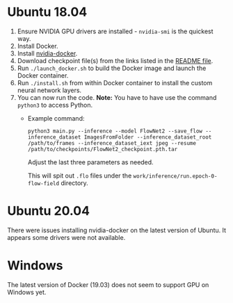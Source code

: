 # Ubuntu 18.04
1.  Ensure NVIDIA GPU drivers are installed - `nvidia-smi` is the quickest way.
2.  Install Docker.
3.  Install [nvidia-docker](https://github.com/NVIDIA/nvidia-docker).
4.  Download checkpoint file(s) from the links listed in the [README file](README.md).
5.  Run `./launch_docker.sh` to build the Docker image and launch the Docker container.
6.  Run `./install.sh` from within Docker container to install the custom neural network layers.
7.  You can now run the code. 
    **Note:** You have to have use the command `python3` to access Python.
    -   Example command:
        ```shell script
        python3 main.py --inference --model FlowNet2 --save_flow --inference_dataset ImagesFromFolder --inference_dataset_root /path/to/frames --inference_dataset_iext jpeg --resume /path/to/checkpoints/FlowNet2_checkpoint.pth.tar 
        ``` 
        Adjust the last three parameters as needed.
        
        This will spit out `.flo` files under the `work/inference/run.epoch-0-flow-field` directory.

# Ubuntu 20.04
There were issues installing nvidia-docker on the latest version of Ubuntu. 
It appears some drivers were not available.

# Windows
The latest version of Docker (19.03) does not seem to support GPU on Windows yet.